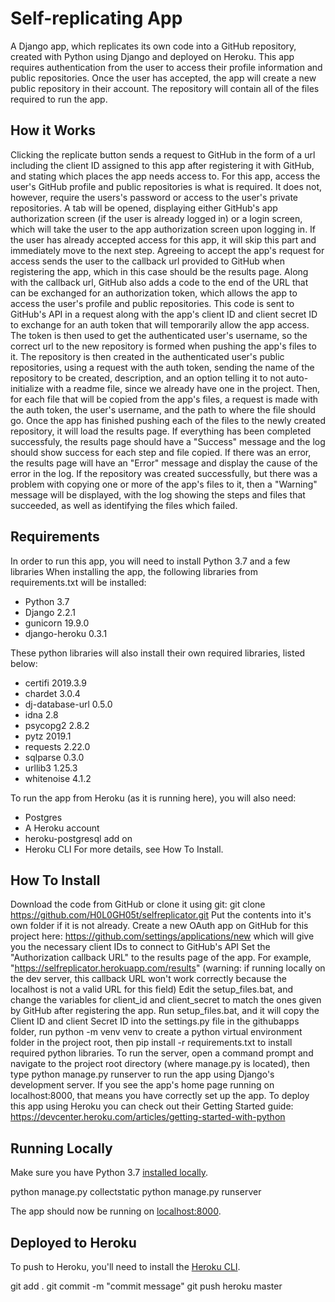 # Self-replicating App

A Django app, which replicates its own code into a GitHub repository, created with Python using Django and deployed on Heroku.
This app requires authentication from the user to access their profile information and public repositories. Once the user has accepted, the app will create a new public repository in their account. The repository will contain all of the files required to run the app.

## How it Works

Clicking the replicate button sends a request to GitHub in the form of a url including the client ID assigned to this app after registering it with GitHub, and stating which places the app needs access to. For this app, access the user's GitHub profile and public repositories is what is required. It does not, however, require the users's password or access to the user's private repositories. A tab will be opened, displaying either GitHub's app authorization screen (if the user is already logged in) or a login screen, which will take the user to the app authorization screen upon logging in. If the user has already accepted access for this app, it will skip this part and immediately move to the next step.
Agreeing to accept the app's request for access sends the user to the callback url provided to GitHub when registering the app, which in this case should be the results page.
Along with the callback url, GitHub also adds a code to the end of the URL that can be exchanged for an authorization token, which allows the app to access the user's profile and public repositories.
This code is sent to GitHub's API in a request along with the app's client ID and client secret ID to exchange for an auth token that will temporarily allow the app access. The token is then used to get the authenticated user's username, so the correct url to the new repository is formed when pushing the app's files to it.
The repository is then created in the authenticated user's public repositories, using a request with the auth token, sending the name of the repository to be created, description, and an option telling it to not auto-initialize with a readme file, since we already have one in the project.
Then, for each file that will be copied from the app's files, a request is made with the auth token, the user's username, and the path to where the file should go.
Once the app has finished pushing each of the files to the newly created repository, it will load the results page. If everything has been completed successfuly, the results page should have a "Success" message and the log should show success for each step and file copied. If there was an error, the results page will have an "Error" message and display the cause of the error in the log. If the repository was created successfully, but there was a problem with copying one or more of the app's files to it, then a "Warning" message will be displayed, with the log showing the steps and files that succeeded, as well as identifying the files which failed.

## Requirements

In order to run this app, you will need to install Python 3.7 and a few libraries
When installing the app, the following libraries from requirements.txt will be installed:
- Python 3.7
- Django 2.2.1
- gunicorn 19.9.0
- django-heroku 0.3.1

These python libraries will also install their own required libraries, listed below:
- certifi 2019.3.9
- chardet 3.0.4
- dj-database-url 0.5.0
- idna 2.8
- psycopg2 2.8.2
- pytz 2019.1
- requests 2.22.0
- sqlparse 0.3.0
- urllib3 1.25.3
- whitenoise 4.1.2

To run the app from Heroku (as it is running here), you will also need:
- Postgres
- A Heroku account
- heroku-postgresql add on
- Heroku CLI
For more details, see How To Install.

## How To Install

Download the code from GitHub or clone it using git:
git clone https://github.com/H0L0GH05t/selfreplicator.git
Put the contents into it's own folder if it is not already.
Create a new OAuth app on GitHub for this project here: https://github.com/settings/applications/new which will give you the necessary client IDs to connect to GitHub's API
Set the "Authorization callback URL" to the results page of the app. For example, "https://selfreplicator.herokuapp.com/results" (warning: if running locally on the dev server, this callback URL won't work correctly because the localhost is not a valid URL for this field)
Edit the setup_files.bat, and change the variables for client_id and client_secret to match the ones given by GitHub after registering the app.
Run setup_files.bat, and it will copy the Client ID and client Secret ID into the settings.py file in the githubapps folder, run python -m venv venv to create a python virtual environment folder in the project root, then pip install -r requirements.txt to install required python libraries.
To run the server, open a command prompt and navigate to the project root directory (where manage.py is located), then type python manage.py runserver to run the app using Django's development server. If you see the app's home page running on localhost:8000, that means you have correctly set up the app.
To deploy this app using Heroku you can check out their Getting Started guide: https://devcenter.heroku.com/articles/getting-started-with-python


## Running Locally

Make sure you have Python 3.7 [installed locally](http://install.python-guide.org). 

python manage.py collectstatic
python manage.py runserver


The app should now be running on [localhost:8000](http://localhost:8000/).

## Deployed to Heroku

To push to Heroku, you'll need to install the [Heroku CLI](https://devcenter.heroku.com/articles/heroku-cli).

git add .
git commit -m "commit message"
git push heroku master
